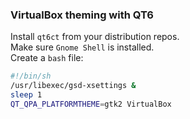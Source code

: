 ### VirtualBox theming with QT6

Install `qt6ct` from your distribution repos.  
Make sure `Gnome Shell` is installed.  
Create a `bash` file:
```bash
#!/bin/sh
/usr/libexec/gsd-xsettings &
sleep 1
QT_QPA_PLATFORMTHEME=gtk2 VirtualBox
```
